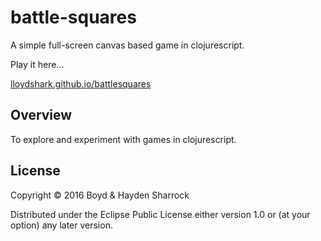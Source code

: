 # battle-squares

A simple full-screen canvas based game in clojurescript.

Play it here...

[lloydshark.github.io/battlesquares](http://lloydshark.github.io/battle-squares/)

## Overview

To explore and experiment with games in clojurescript.

## License

Copyright © 2016 Boyd & Hayden Sharrock

Distributed under the Eclipse Public License either version 1.0 or (at your option) any later version.
